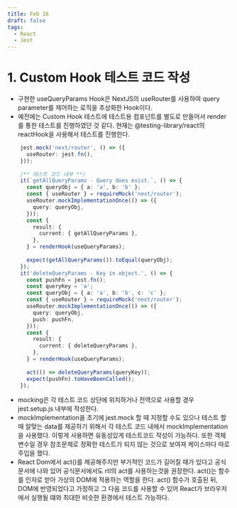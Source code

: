 ```yaml
---
title: Feb 16
draft: false
tags:
  - React
  - Jest
---
```

# 1. Custom Hook 테스트 코드 작성

- 구현한 useQueryParams Hook은 NextJS의 useRouter를 사용하여 query parameter를 제어하는 로직을 추상화한 Hook이다.
- 예전에는 Custom Hook 테스트에 테스트용 컴포넌트를 별도로 만들어서 render를 통한 테스트를 진행하였던 것 같다. 현재는 @testing-library/react의 reactHook을 사용해서 테스트를 진행한다.
```typescript
	jest.mock('next/router', () => ({  
	  useRouter: jest.fn(),  
	}));
	
	/** 테스트 코드 내부 **/
	it(`getAllQueryParams - Query does exist.`, () => {  
	  const queryObj = { a: 'a', b: 'b' };  
	  const { useRouter } = requireMock('next/router');  
	  useRouter.mockImplementationOnce(() => ({  
	    query: queryObj,  
	  }));  
	  const {  
	    result: {  
	      current: { getAllQueryParams },  
	    },  
	  } = renderHook(useQueryParams);  
	  
	  expect(getAllQueryParams()).toEqual(queryObj);  
	});
	it('deleteQueryParams - Key in object.', () => {  
	  const pushFn = jest.fn();  
	  const queryKey = 'a';  
	  const queryObj = { a: 'a', b: 'b', c: 'c' };  
	  const { useRouter } = requireMock('next/router');  
	  useRouter.mockImplementationOnce(() => ({  
	    query: queryObj,  
	    push: pushFn,  
	  }));  
	  const {  
	    result: {  
	      current: { deleteQueryParams },  
	    },  
	  } = renderHook(useQueryParams);  
	  
	  act(() => deleteQueryParams(queryKey));  
	  expect(pushFn).toHaveBeenCalled();  
	});
```
- mocking은 각 테스트 코드 상단에 위치하거나 전역으로 사용할 경우 jest.setup.js 내부에 작성한다.
- mockImplementation을 초기에 jest.mock 할 때 지정할 수도 있으나 테스트 할 때 알맞는 data를 제공하기 위해서 각 테스트 코드 내에서 mockImplementation을 사용했다. 이렇게 사용하면 유동성있게 테스트코드 작성이 가능하다. 또한 객체 변수일 경우 참조문제로 정확한 테스트가 되지 않는 것으로 보여져 케이스마다 따로 주입을 했다.
- React Dom에서 act()를 제공해주지만 부가적인 코드가 길어질 때가 있다고 공식문서에 나와 있어 공식문서에서도 rtl의 act를 사용하는것을 권장한다. act()는 함수를 인자로 받아 가상의 DOM에 적용하는 역할을 한다. act() 함수가 호출된 뒤, DOM에 반영되었다고 가정하고 그 다음 코드를 사용할 수 있어 React가 브라우저에서 실행될 떄와 최대한 비슷한 환경에서 테스트 가능하다.